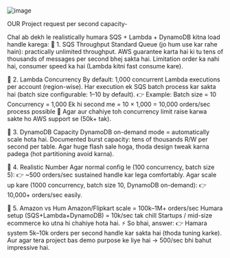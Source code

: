 ![image](https://github.com/user-attachments/assets/bb9c761f-d315-4ada-b767-cb052a546167)


OUR Project request per second capacity- 

Chal ab dekh le realistically humara SQS + Lambda + DynamoDB kitna load handle karega:
🔹 1. SQS Throughput
Standard Queue (jo hum use kar rahe hain): practically unlimited throughput.
AWS guarantee karta hai ki tu tens of thousands of messages per second bhej sakta hai.
Limitation order ka nahi hai, consumer speed ka hai (Lambda kitni fast consume kare).

🔹 2. Lambda Concurrency
By default: 1,000 concurrent Lambda executions per account (region-wise).
Har execution ek SQS batch process kar sakta hai (batch size configurable: 1–10 by default).
👉 Example:
Batch size = 10
Concurrency = 1,000
Ek hi second me = 10 × 1,000 = 10,000 orders/sec process possible 🚀
Agar aur chahiye toh concurrency limit raise karwa sakte ho AWS support se (50k+ tak).

🔹 3. DynamoDB Capacity
DynamoDB on-demand mode = automatically scale hota hai.
Documented burst capacity: tens of thousands R/W per second per table.
Agar huge flash sale hoga, thoda design tweak karna padega (hot partitioning avoid karna).

🔹 4. Realistic Number
Agar normal config le (100 concurrency, batch size 5):
👉 ~500 orders/sec sustained handle kar lega comfortably.
Agar scale up kare (1000 concurrency, batch size 10, DynamoDB on-demand):
👉 10,000+ orders/sec easily.

🔹 5. Amazon vs Hum
Amazon/Flipkart scale = 100k–1M+ orders/sec
Humara setup (SQS+Lambda+DynamoDB) = 10k/sec tak chill
Startups / mid-size ecommerce ko utna hi chahiye hota hai.
⚡ So bhai, answer:
👉 Hamara system 5k–10k orders per second handle kar sakta hai (thoda tuning karke).
Aur agar tera project bas demo purpose ke liye hai → 500/sec bhi bahut impressive hai.
